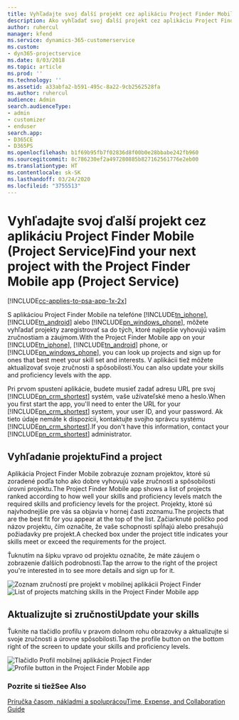 ```yaml
---
title: Vyhľadajte svoj ďalší projekt cez aplikáciu Project Finder Mobile
description: Ako vyhľadať svoj ďalší projekt cez aplikáciu Project Finder Mobile pre Project Service
author: ruhercul
manager: kfend
ms.service: dynamics-365-customerservice
ms.custom:
- dyn365-projectservice
ms.date: 8/03/2018
ms.topic: article
ms.prod: ''
ms.technology: ''
ms.assetid: a33abfa2-b591-495c-8a22-9cb2562528fa
ms.author: ruhercul
audience: Admin
search.audienceType:
- admin
- customizer
- enduser
search.app:
- D365CE
- D365PS
ms.openlocfilehash: b1f69b95fb7f02836d8f00b0e28bbabe242fb960
ms.sourcegitcommit: 8c786230ef2a497280885b827162561776e2eb00
ms.translationtype: HT
ms.contentlocale: sk-SK
ms.lasthandoff: 03/24/2020
ms.locfileid: "3755513"
---
```

# <a name="find-your-next-project-with-the-project-finder-mobile-app-project-service"></a><span data-ttu-id="eaa83-103">Vyhľadajte svoj ďalší projekt cez aplikáciu Project Finder Mobile (Project Service)</span><span class="sxs-lookup"><span data-stu-id="eaa83-103">Find your next project with the Project Finder Mobile app (Project Service)</span></span>

[!INCLUDE[cc-applies-to-psa-app-1x-2x](../includes/cc-applies-to-psa-app-1x-2x.md)]

<span data-ttu-id="eaa83-104">S aplikáciou Project Finder Mobile na telefóne [!INCLUDE[tn_iphone](../includes/tn-iphone.md)], [!INCLUDE[tn_android](../includes/tn-android.md)] alebo [!INCLUDE[pn_windows_phone](../includes/pn-windows-phone.md)], môžete vyhľadať projekty zaregistrovať sa do tých, ktoré najlepšie vyhovujú vašim zručnostiam a záujmom.</span><span class="sxs-lookup"><span data-stu-id="eaa83-104">With the Project Finder Mobile app on your [!INCLUDE[tn_iphone](../includes/tn-iphone.md)], [!INCLUDE[tn_android](../includes/tn-android.md)] phone, or [!INCLUDE[pn_windows_phone](../includes/pn-windows-phone.md)], you can look up projects and sign up for ones that best meet your skill set and interests.</span></span> <span data-ttu-id="eaa83-105">V aplikácii tiež môžete aktualizovať svoje zručnosti a spôsobilosti.</span><span class="sxs-lookup"><span data-stu-id="eaa83-105">You can also update your skills and proficiency levels with the app.</span></span>  
  
 <span data-ttu-id="eaa83-106">Pri prvom spustení aplikácie, budete musieť zadať adresu URL pre svoj [!INCLUDE[pn_crm_shortest](../includes/pn-crm-shortest.md)] systém, vaše užívateľské meno a heslo.</span><span class="sxs-lookup"><span data-stu-id="eaa83-106">When you first start the app, you'll need to enter the URL for your [!INCLUDE[pn_crm_shortest](../includes/pn-crm-shortest.md)] system, your user ID, and your password.</span></span> <span data-ttu-id="eaa83-107">Ak tieto údaje nemáte k dispozícii, kontaktujte svojho správcu systému [!INCLUDE[pn_crm_shortest](../includes/pn-crm-shortest.md)].</span><span class="sxs-lookup"><span data-stu-id="eaa83-107">If you don't have this information,  contact your [!INCLUDE[pn_crm_shortest](../includes/pn-crm-shortest.md)] administrator.</span></span>  
  
## <a name="find-a-project"></a><span data-ttu-id="eaa83-108">Vyhľadanie projektu</span><span class="sxs-lookup"><span data-stu-id="eaa83-108">Find a project</span></span>  
 <span data-ttu-id="eaa83-109">Aplikácia Project Finder Mobile zobrazuje zoznam projektov, ktoré sú zoradené podľa toho ako dobre vyhovujú vaše zručnosti a spôsobilosti úrovni projektu.</span><span class="sxs-lookup"><span data-stu-id="eaa83-109">The Project Finder Mobile app shows a list of projects ranked according to how well your skills and proficiency levels match the required skills and proficiency levels for the project.</span></span> <span data-ttu-id="eaa83-110">Projekty, ktoré sú najvhodnejšie pre vás sa objavia v hornej časti zoznamu.</span><span class="sxs-lookup"><span data-stu-id="eaa83-110">The projects that are the best fit for you appear at the top of the list.</span></span> <span data-ttu-id="eaa83-111">Začiarknuté políčko pod názov projektu, čím označíte, že vaše schopnosti spĺňajú alebo presahujú požiadavky pre projekt.</span><span class="sxs-lookup"><span data-stu-id="eaa83-111">A checked box under the project title indicates your skills meet or exceed the requirements for the project.</span></span>  
  
 <span data-ttu-id="eaa83-112">Ťuknutím na šípku vpravo od projektu označíte, že máte záujem o zobrazenie ďalších podrobnosti.</span><span class="sxs-lookup"><span data-stu-id="eaa83-112">Tap the arrow to the right of the project you're interested in to see more details and sign up for it.</span></span>  
  
 <span data-ttu-id="eaa83-113">![Zoznam zručností pre projekt v mobilnej aplikácii Project Finder](../project-service/media/project-service-project-finder-list.png "Zoznam zručností pre projekt v mobilnej aplikácii Project Finder")</span><span class="sxs-lookup"><span data-stu-id="eaa83-113">![List of projects matching skills in the Project Finder Mobile app](../project-service/media/project-service-project-finder-list.png "List of projects matching skills in the Project Finder Mobile app")</span></span>  
  
## <a name="update-your-skills"></a><span data-ttu-id="eaa83-114">Aktualizujte si zručnosti</span><span class="sxs-lookup"><span data-stu-id="eaa83-114">Update your skills</span></span>  
 <span data-ttu-id="eaa83-115">Ťuknite na tlačidlo profilu v pravom dolnom rohu obrazovky a aktualizujte si svoje zručnosti a úrovne spôsobilosti.</span><span class="sxs-lookup"><span data-stu-id="eaa83-115">Tap the profile button on the bottom right of the screen to update your skills and proficiency levels.</span></span>  
  
 <span data-ttu-id="eaa83-116">![Tlačidlo Profil mobilnej aplikácie Project Finder](../project-service/media/project-service-project-finder-profile.png "Tlačidlo Profil mobilnej aplikácie Project Finder")</span><span class="sxs-lookup"><span data-stu-id="eaa83-116">![Profile button in the Project Finder Mobile app](../project-service/media/project-service-project-finder-profile.png "Profile button in the Project Finder Mobile app")</span></span>  
  
### <a name="see-also"></a><span data-ttu-id="eaa83-117">Pozrite si tiež</span><span class="sxs-lookup"><span data-stu-id="eaa83-117">See Also</span></span>  
 [<span data-ttu-id="eaa83-118">Príručka časom, nákladmi a spoluprácou</span><span class="sxs-lookup"><span data-stu-id="eaa83-118">Time, Expense, and Collaboration Guide</span></span>](../project-service/time-expense-collaboration-guide.md)
